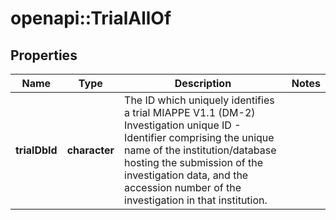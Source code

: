 # openapi::TrialAllOf

## Properties
Name | Type | Description | Notes
------------ | ------------- | ------------- | -------------
**trialDbId** | **character** | The ID which uniquely identifies a trial  MIAPPE V1.1 (DM-2) Investigation unique ID - Identifier comprising the unique name of the institution/database hosting the submission of the investigation data, and the accession number of the investigation in that institution. | 


